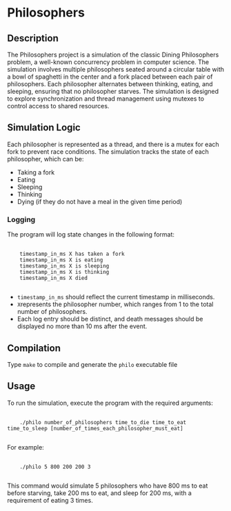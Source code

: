 <h1>Philosophers</h1>

<h2>Description</h2>

<p>The Philosophers project is a simulation of the classic Dining Philosophers problem, a well-known concurrency problem in computer science. The simulation involves multiple philosophers seated around a circular table with a bowl of spaghetti in the center and a fork placed between each pair of philosophers. Each philosopher alternates between thinking, eating, and sleeping, ensuring that no philosopher starves. The simulation is designed to explore synchronization and thread management using mutexes to control access to shared resources.</p>

<h2>Simulation Logic</h2>

Each philosopher is represented as a thread, and there is a mutex for each fork to prevent race conditions.
The simulation tracks the state of each philosopher, which can be:
<ul>
  <li>Taking a fork</li>
  <li>Eating</li>
  <li>Sleeping</li>
  <li>Thinking</li>
  <li>Dying (if they do not have a meal in the given time period)</li>
</ul>

<h3>Logging</h3>
<p>The program will log state changes in the following format:</p>
<pre>
  <code>
    timestamp_in_ms X has taken a fork
    timestamp_in_ms X is eating
    timestamp_in_ms X is sleeping
    timestamp_in_ms X is thinking
    timestamp_in_ms X died
  </code>
</pre>

<ul>
  <li><code>timestamp_in_ms</code> should reflect the current timestamp in milliseconds.</li>
  <li><code>X</code>represents the philosopher number, which ranges from 1 to the total number of philosophers.</li>
  <li>Each log entry should be distinct, and death messages should be displayed no more than 10 ms after the event.</li>
</ul>

<h2>Compilation</h2>
Type <code>make</code> to compile and generate the <code>philo</code> executable file

<h2>Usage</h2>
<p>To run the simulation, execute the program with the required arguments:</p>
<pre>
  <code>
    ./philo number_of_philosophers time_to_die time_to_eat time_to_sleep [number_of_times_each_philosopher_must_eat]
  </code>
</pre>
<p>For example:</p>
<pre>
  <code>
    ./philo 5 800 200 200 3
  </code>
</pre>
This command would simulate 5 philosophers who have 800 ms to eat before starving, take 200 ms to eat, and sleep for 200 ms, with a requirement of eating 3 times.
